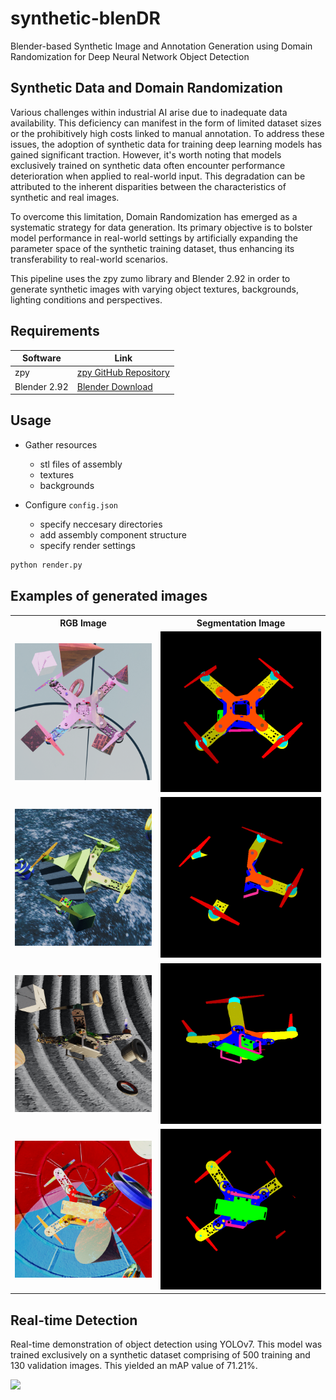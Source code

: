 # synthetic-blenDR
Blender-based Synthetic Image and Annotation Generation using Domain Randomization for Deep Neural Network Object Detection

## Synthetic Data and Domain Randomization

Various challenges within industrial AI arise due to inadequate data availability. This deficiency can manifest in the form of limited dataset sizes or the prohibitively high costs linked to manual annotation. To address these issues, the adoption of synthetic data for training deep learning models has gained significant traction. However, it's worth noting that models exclusively trained on synthetic data often encounter performance deterioration when applied to real-world input. This degradation can be attributed to the inherent disparities between the characteristics of synthetic and real images.

To overcome this limitation, Domain Randomization has emerged as a systematic strategy for data generation. Its primary objective is to bolster model performance in real-world settings by artificially expanding the parameter space of the synthetic training dataset, thus enhancing its transferability to real-world scenarios.

This pipeline uses the zpy zumo library and Blender 2.92 in order to generate synthetic images with varying object textures, backgrounds, lighting conditions and perspectives.
 
## Requirements

| Software | Link |
| ------ | ------ |
| zpy | [zpy GitHub Repository](https://github.com/ZumoLabs/zpy) |
| Blender 2.92 | [Blender Download](https://download.blender.org/release/) |


## Usage

- Gather resources
  - stl files of assembly
  - textures
  - backgrounds
      
- Configure ```config.json ```
  - specify neccesary directories
  - add assembly component structure
  - specify render settings

```sh
python render.py
```


## Examples of generated images

<table>
  <tr>
    <th>RGB Image</th>
    <th>Segmentation Image</th>
  </tr>
  <tr>
    <td align="center"><img src="/examples/rgb_image_001.png" alt="Image" style="width:100%;"></td>
    <td align="center"><img src="/examples/iseg_image_001.png" alt="Image" style="width:100%;"></td>
  </tr>
  <tr>
    <td align="center"><img src="/examples/rgb_image_002.png" alt="Image" style="width:100%;"></td>
    <td align="center"><img src="/examples/iseg_image_002.png" alt="Image" style="width:100%;"></td>
  </tr>
  <tr>
    <td align="center"><img src="/examples/rgb_image_003.png" alt="Image" style="width:100%;"></td>
    <td align="center"><img src="/examples/iseg_image_003.png" alt="Image" style="width:100%;"></td>
  </tr>
  <tr>
    <td align="center"><img src="/examples/rgb_image_004.png" alt="Image" style="width:100%;"></td>
    <td align="center"><img src="/examples/iseg_image_004.png" alt="Image" style="width:100%;"></td>
  </tr>
</table>

## Real-time Detection
Real-time demonstration of object detection using YOLOv7. This model was trained exclusively on a synthetic dataset comprising of 500 training and 130 validation images. This yielded an mAP value of 71.21%.

<img src="/examples/detection.gif">
